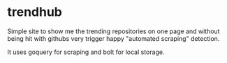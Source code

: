# trendhub

Simple site to show me the trending repositories on one page and without being hit with githubs
very trigger happy "automated scraping" detection.

It uses goquery for scraping and bolt for local storage.

